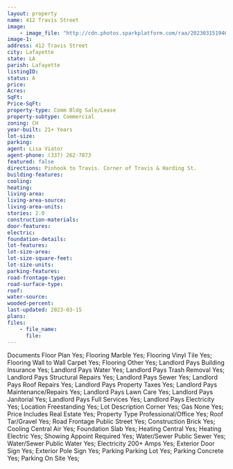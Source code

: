 ```yaml
---
layout: property
name: 412 Travis Street
image:
    - image_file: "http://cdn.photos.sparkplatform.com/raa/20230315194624562392000000.jpg"
image-1:
address: 412 Travis Street
city: Lafayette
state: LA
parish: Lafayette
listingID: 
status: A
price: 
Acres: 
SqFt: 
Price-SqFt: 
property-type: Comm Bldg Sale/Lease
property-subtype: Commercial
zoning: CH
year-built: 21+ Years
lot-size: 
parking: 
agent: Lisa Viator
agent-phone: (337) 262-7873
featured: false
directions: Pinhook to Travis. Corner of Travis & Harding St.
building-features: 
cooling: 
heating: 
living-area: 
living-area-source: 
living-area-units: 
stories: 2.0
construction-materials: 
door-features: 
electric: 
foundation-details: 
lot-features: 
lot-size-area: 
lot-size-square-feet: 
lot-size-units: 
parking-features: 
road-frontage-type: 
road-surface-type: 
roof: 
water-source: 
wooded-percent: 
last-updated: 2023-03-15
plans: 
files:
    - file_name:
      file:
---
```

Documents	Floor Plan	Yes;
Flooring	Marble	Yes;
Flooring	Vinyl Tile	Yes;
Flooring	Wall to Wall Carpet	Yes;
Flooring	Other	Yes;
Landlord Pays	Building Insurance	Yes;
Landlord Pays	Water	Yes;
Landlord Pays	Trash Removal	Yes;
Landlord Pays	Structural Repairs	Yes;
Landlord Pays	Sewer	Yes;
Landlord Pays	Roof Repairs	Yes;
Landlord Pays	Property Taxes	Yes;
Landlord Pays	Maintenance/Repairs	Yes;
Landlord Pays	Lawn Care	Yes;
Landlord Pays	Janitorial	Yes;
Landlord Pays	Full Services	Yes;
Landlord Pays	Electricity	Yes;
Location	Freestanding	Yes;
Lot Description	Corner	Yes;
Gas	None	Yes;
Price Includes	Real Estate	Yes;
Property Type	Professional/Office	Yes;
Roof	Tar/Gravel	Yes;
Road Frontage	Public Street	Yes;
Construction	Brick	Yes;
Cooling	Central Air	Yes;
Foundation	Slab	Yes;
Heating	Central	Yes;
Heating	Electric	Yes;
Showing	Appoint Required	Yes;
Water/Sewer	Public Sewer	Yes;
Water/Sewer	Public Water	Yes;
Electricity	200+ Amps	Yes;
Exterior	Door Sign	Yes;
Exterior	Pole Sign	Yes;
Parking	Parking Lot	Yes;
Parking	Concrete	Yes;
Parking	On Site	Yes;


